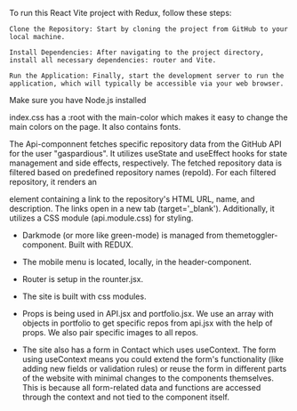 To run this React Vite project with Redux, follow these steps:

    Clone the Repository: Start by cloning the project from GitHub to your local machine.

    Install Dependencies: After navigating to the project directory, install all necessary dependencies: router and Vite. 

    Run the Application: Finally, start the development server to run the application, which will typically be accessible via your web browser.

Make sure you have Node.js installed

index.css has a :root with the main-color which makes it easy to change the main colors on the page. It also contains fonts. 

The Api-componnent fetches specific repository data from the GitHub API for the user "gaspardious". It utilizes useState and useEffect hooks for state management and side effects, respectively. The fetched repository data is filtered based on predefined repository names (repoId). For each filtered repository, it renders an <article> element containing a link to the repository's HTML URL, name, and description. The links open in a new tab (target='_blank'). Additionally, it utilizes a CSS module (api.module.css) for styling.

- Darkmode (or more like green-mode) is managed from themetoggler-component. Built with REDUX.

- The mobile menu is located, locally, in the header-component.

- Router is setup in the rounter.jsx. 

- The site is built with css modules. 

- Props is being used in API.jsx and portfolio.jsx. We use an array with objects in portfolio to get specific repos from api.jsx with the help of props. We also pair specific images to all repos.

- The site also has a form in Contact which uses useContext. The form using useContext means you could extend the form's functionality (like adding new fields or validation rules) or reuse the form in different parts of the website with minimal changes to the components themselves. This is because all form-related data and functions are accessed through the context and not tied to the component itself.

